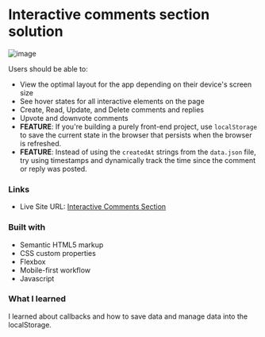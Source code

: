 # Interactive comments section solution
![image](https://github.com/user-attachments/assets/bbd74b6a-0d7a-442e-b56c-3ab2fd33a986)

Users should be able to:

- View the optimal layout for the app depending on their device's screen size
- See hover states for all interactive elements on the page
- Create, Read, Update, and Delete comments and replies
- Upvote and downvote comments
- **FEATURE**: If you're building a purely front-end project, use `localStorage` to save the current state in the browser that persists when the browser is refreshed.
- **FEATURE**: Instead of using the `createdAt` strings from the `data.json` file, try using timestamps and dynamically track the time since the comment or reply was posted.

### Links
- Live Site URL: [Interactive Comments Section](https://rojasmart.github.io/interactive-comments-section/)

### Built with

- Semantic HTML5 markup
- CSS custom properties
- Flexbox
- Mobile-first workflow
- Javascript

### What I learned

I learned about callbacks and how to save data and manage data into the localStorage.

